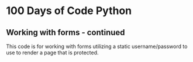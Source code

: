 # 100 Days of Code Python

## Working with forms - continued
This code is for working with forms utilizing a static username/password
to use to render a page that is protected. 